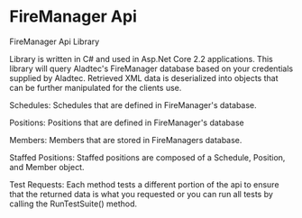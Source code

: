 # FireManager Api
FireManager Api Library

Library is written in C# and used in Asp.Net Core 2.2 applications. This library will query Aladtec's FireManager database based on your credentials supplied by Aladtec. Retrieved XML data is deserialized into objects that can be further manipulated for the clients use.

Schedules:
Schedules that are defined in FireManager's database.

Positions:
Positions that are defined in FireManager's database

Members:
Members that are stored in FireManagers database.

Staffed Positions:
Staffed positions are composed of a Schedule, Position, and Member object.

Test Requests:
Each method tests a different portion of the api to ensure that the returned data is what you requested or you can run all tests by calling the RunTestSuite() method.
